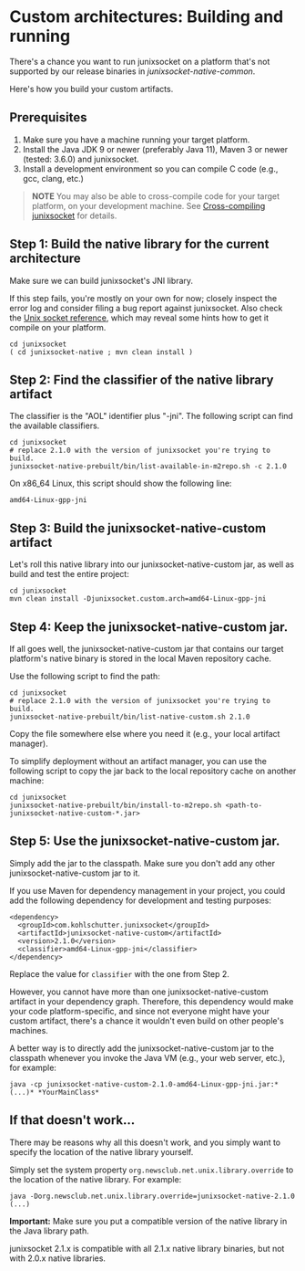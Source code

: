 # Custom architectures: Building and running

There's a chance you want to run junixsocket on a platform that's not supported by our release
binaries in *junixsocket-native-common*.

Here's how you build your custom artifacts.

## Prerequisites
 
 1. Make sure you have a machine running your target platform. 
 2. Install the Java JDK 9 or newer (preferably Java 11), Maven 3 or newer (tested: 3.6.0) and junixsocket.
 3. Install a development environment so you can compile C code (e.g., gcc, clang, etc.)
 
> **NOTE** You may also be able to cross-compile code for your target platform, on your development
machine. See [Cross-compiling junixsocket](crosscomp.html) for details. 
 
## Step 1: Build the native library for the current architecture

Make sure we can build junixsocket's JNI library.

If this step fails, you're mostly on your own for now; closely inspect the error log and consider filing a bug report against junixsocket. Also check the [Unix socket reference](unixsockets.html), which may reveal some
hints how to get it compile on your platform.

    cd junixsocket
    ( cd junixsocket-native ; mvn clean install )

## Step 2: Find the classifier of the native library artifact

The classifier is the "AOL" identifier plus "-jni". The following script can find the available classifiers.

    cd junixsocket
    # replace 2.1.0 with the version of junixsocket you're trying to build.
    junixsocket-native-prebuilt/bin/list-available-in-m2repo.sh -c 2.1.0

On x86_64 Linux, this script should show the following line:

    amd64-Linux-gpp-jni

## Step 3: Build the junixsocket-native-custom artifact

Let's roll this native library into our junixsocket-native-custom jar, as well as build and test
the entire project:

    cd junixsocket
    mvn clean install -Djunixsocket.custom.arch=amd64-Linux-gpp-jni

## Step 4: Keep the junixsocket-native-custom jar.

If all goes well, the junixsocket-native-custom jar that contains our target platform's native binary
is stored in the local Maven repository cache.

Use the following script to find the path:

    cd junixsocket 
    # replace 2.1.0 with the version of junixsocket you're trying to build.
    junixsocket-native-prebuilt/bin/list-native-custom.sh 2.1.0
    
Copy the file somewhere else where you need it (e.g., your local artifact manager).

To simplify deployment without an artifact manager, you can use the following script to copy the jar
back to the local repository cache on another machine:

    cd junixsocket 
    junixsocket-native-prebuilt/bin/install-to-m2repo.sh <path-to-junixsocket-native-custom-*.jar>

## Step 5: Use the junixsocket-native-custom jar.

Simply add the jar to the classpath. Make sure you don't add any other junixsocket-native-custom jar
to it.

If you use Maven for dependency management in your project, you could add the following dependency
for development and testing purposes:

    <dependency>
      <groupId>com.kohlschutter.junixsocket</groupId>
      <artifactId>junixsocket-native-custom</artifactId>
      <version>2.1.0</version>
      <classifier>amd64-Linux-gpp-jni</classifier>
    </dependency>

Replace the value for `classifier` with the one from Step 2.

However, you cannot have more than one junixsocket-native-custom artifact in your dependency graph.
Therefore, this dependency would make your code platform-specific, and since not everyone might
have your custom artifact, there's a chance it wouldn't even build on other people's machines.

A better way is to directly add the junixsocket-native-custom jar to the classpath whenever you
invoke the Java VM (e.g., your web server, etc.), for example:

    java -cp junixsocket-native-custom-2.1.0-amd64-Linux-gpp-jni.jar:*(...)* *YourMainClass*

## If that doesn't work...

There may be reasons why all this doesn't work, and you simply want to specify the location of
the native library yourself.

Simply set the system property `org.newsclub.net.unix.library.override` to the location of the native
library. For example:

    java -Dorg.newsclub.net.unix.library.override=junixsocket-native-2.1.0 (...)

**Important:** Make sure you put a compatible version of the native library in the Java library
path.

junixsocket 2.1.x is compatible with all 2.1.x native library binaries,
but not with 2.0.x native libraries.
